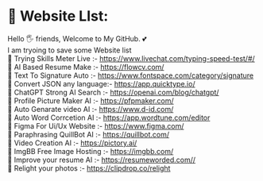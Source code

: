 # 💫 Website LIst:
Hello 🖐️ friends, Welcome to My GitHub. 💕
<br>I am tryoing to save some Website list <br>
🔰 Trying Skills Meter Live :- https://www.livechat.com/typing-speed-test/#/ <br>
🔰  AI Based Resume Make    :- https://flowcv.com/ <br>
🔰 Text To Signature Auto   :- https://www.fontspace.com/category/signature <br>
🔰 Convert JSON any language:- https://app.quicktype.io/ <br>
🔰 ChatGPT Strong AI Search :- https://openai.com/blog/chatgpt/<br>
🔰 Profile Picture Maker AI :- https://pfpmaker.com/<br>
🔰 Auto Genarate video  AI  :- https://www.d-id.com/<br>
🔰 Auto Word Corrcetion AI  :- https://app.wordtune.com/editor <br>
🔰 Figma For Ui/Ux Website  :- https://www.figma.com/ <br>
🔰 Paraphrasing QuillBot AI :- https://quillbot.com/ <br>
🔰 Video Creation       AI  :- https://pictory.ai/ <br>
🔰 ImgBB Free Image Hosting :- https://imgbb.com/ <br>
🔰 Improve your resume AI   :-  https://resumeworded.com// <br>
🔰 Relight your photos      :-  https://clipdrop.co/relight <br>


